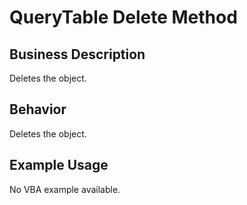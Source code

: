 # QueryTable Delete Method

## Business Description
Deletes the object.

## Behavior
Deletes the object.

## Example Usage
No VBA example available.